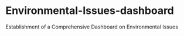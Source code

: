 # Environmental-Issues-dashboard
Establishment of a Comprehensive Dashboard on Environmental Issues

